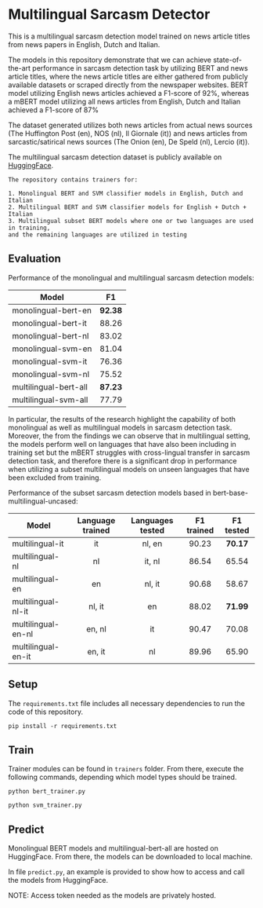 # Multilingual Sarcasm Detector

This is a multilingual sarcasm detection model trained on news article titles from news papers in English, Dutch and Italian.

 The models in this repository demonstrate that we can achieve state-of-the-art performance in sarcasm detection task by utilizing BERT and news article titles, where the news article titles are either gathered from publicly available datasets or scraped directly from the newspaper websites. BERT model utilizing English news articles achieved a F1-score of 92%, whereas a mBERT model utilizing all news articles from English, Dutch and Italian achieved a F1-score of 87%
 
 
 The dataset generated utilizes both news articles from actual news sources (The Huffington Post (en), NOS (nl), Il Giornale (it)) and news articles from sarcastic/satirical news sources (The Onion (en), De Speld (nl), Lercio (it)). 
 
 The multilingual sarcasm detection dataset is publicly available on [HuggingFace](https://huggingface.co/datasets/helinivan/sarcasm_headlines_dataset_multilingual).

```
The repository contains trainers for:

1. Monolingual BERT and SVM classifier models in English, Dutch and Italian
2. Multilingual BERT and SVM classifier models for English + Dutch + Italian
3. Multilingual subset BERT models where one or two languages are used in training,
and the remaining languages are utilized in testing
```

## Evaluation

Performance of the monolingual and multilingual sarcasm detection models:

Model                                   | F1 
---------------------------------------- | :-------------: 
monolingual-bert-en |  **92.38** 
monolingual-bert-it | 88.26 
monolingual-bert-nl | 83.02 
monolingual-svm-en | 81.04
monolingual-svm-it | 76.36
monolingual-svm-nl |  75.52
multilingual-bert-all |  **87.23** 
multilingual-svm-all | 77.79

In particular, the results of the research highlight the capability of both monolingual as well as multilingual models in sarcasm detection task. Moreover, the from the findings we can observe that in multilingual setting, the models perform well on languages that have also been including in training set but the mBERT struggles with cross-lingual transfer in sarcasm detection task, and therefore there is a significant drop in performance when utilizing a subset multilingual models on unseen languages that have been excluded from training.


Performance of the subset sarcasm detection models based in bert-base-multilingual-uncased:

Model                                  | Language trained | Languages tested |  F1 trained | F1 tested 
---------------------------------------- | :-------------: | :----------------: | :----------------: | :----------------:
multilingual-it | it | nl, en | 90.23 | **70.17**
multilingual-nl | nl | it, nl | 86.54 | 65.54
multilingual-en | en | nl, it |  90.68 | 58.67
multilingual-nl-it | nl, it | en | 88.02 | **71.99**
multilingual-en-nl | en, nl | it | 90.47 | 70.08
multilingual-en-it | en, it | nl | 89.96 | 65.90


## Setup

The `requirements.txt` file includes all necessary dependencies to run the code of this repository.

```
pip install -r requirements.txt
```

## Train

Trainer modules can be found in `trainers` folder. From there, execute the following commands, depending which model types should be trained.

```
python bert_trainer.py
```

```
python svm_trainer.py
```

## Predict

Monolingual BERT models and multilingual-bert-all are hosted on HuggingFace. From there, the models can be downloaded to local machine.

In file `predict.py`, an example is provided to show how to access and call the models from HuggingFace.

NOTE: Access token needed as the models are privately hosted.